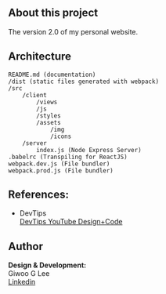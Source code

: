 ## About this project

The version 2.0 of my personal website.

## Architecture

```
README.md (documentation)
/dist (static files generated with webpack)
/src
	/client
		/views
		/js
		/styles
		/assets
			/img
			/icons
	/server
		index.js (Node Express Server)
.babelrc (Transpiling for ReactJS)
webpack.dev.js (File bundler)
webpack.prod.js (File bundler)
```

## References:

- DevTips  
  [DevTips YouTube Design+Code](https://www.youtube.com/watch?v=sJhhLvW-Xvg&list=PL7CUz9TGSwSib8CmDXlbb-3lcp3grPCjV&index=2&t=10s&ab_channel=DevTips)

## Author

**Design & Development:**  
Giwoo G Lee  
[Linkedin](https://linkedin.com/in/leegiwoo)
